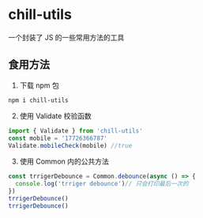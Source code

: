 # chill-utils

一个封装了 JS 的一些常用方法的工具

## 食用方法

1. 下载 npm 包

```shell
npm i chill-utils
```

2. 使用 Validate 校验函数
```js
import { Validate } from 'chill-utils'
const mobile = '17726366787'
Validate.mobileCheck(mobile) //true
```

3. 使用 Common 内的公共方法

```js
const trrigerDebounce = Common.debounce(async () => {
  console.log('trriger debounce')// 只会打印最后一次的
})
trrigerDebounce()
trrigerDebounce()
```